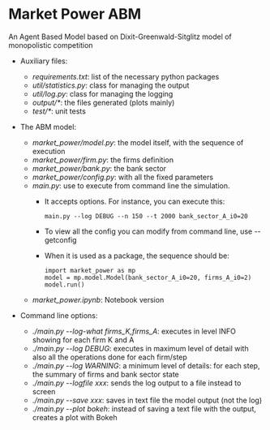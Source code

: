 # Market Power ABM
An Agent Based Model based on Dixit-Greenwald-Sitglitz model of monopolistic competition


- Auxiliary files:
  - *requirements.txt*: list of the necessary python packages
  - *util/statistics.py*: class for managing the output 
  - *util/log.py*: class for managing the logging
  - *output/&ast;*: the files generated (plots mainly)
  - *test/&ast;*: unit tests

- The ABM model:
  - *market_power/model.py*: the model itself, with the sequence of execution
  - *market_power/firm.py*: the firms definition
  - *market_power/bank.py*: the bank sector
  - *market_power/config.py*: with all the fixed parameters
  - *main.py*: use to execute from command line the simulation.
    - It accepts options. For instance, you can execute this:
    
          main.py --log DEBUG --n 150 --t 2000 bank_sector_A_i0=20
    - To view all the config you can modify from command line, use --getconfig
    
    - When it is used as a package, the sequence should be:

          import market_power as mp
          model = mp.model.Model(bank_sector_A_i0=20, firms_A_i0=2)
          model.run()

  - *market_power.ipynb*: Notebook version


- Command line options:
  - *./main.py --log-what firms_K,firms_A*: executes in level INFO showing for each firm K and A
  - *./main.py --log DEBUG*: executes in maximum level of detail with also all the operations done for each firm/step
  - *./main.py --log WARNING*: a minimum level of details: for each step, the summary of firms and bank sector state
  - *./main.py --logfile xxx*: sends the log output to a file instead to screen
  - *./main.py --save xxx*: saves in text file the model output (not the log)
  - *./main.py --plot bokeh*: instead of saving a text file with the output, creates a plot with Bokeh
